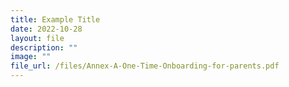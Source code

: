 ```yaml
---
title: Example Title
date: 2022-10-28
layout: file
description: ""
image: ""
file_url: /files/Annex-A-One-Time-Onboarding-for-parents.pdf
---
```

